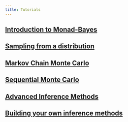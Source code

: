 ```yaml
---
title: Tutorials
---
```


## [Introduction to Monad-Bayes]()

## [Sampling from a distribution]()

## [Markov Chain Monte Carlo]()

## [Sequential Monte Carlo]()

## [Advanced Inference Methods]()

## [Building your own inference methods]()